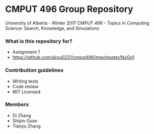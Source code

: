 # CMPUT 496 Group Repository #

University of Alberta - Winter 2017
CMPUT 496 - Topics in Computing Science: Search, Knowledge, and Simulations

### What is this repository for? ###

* Assignment 1
* https://github.com/skyu0221/cmput496/tree/master/NoGo1

### Contribution guidelines ###

* Writing tests
* Code review
* MIT Licensed

### Members ###

* Di Zhang
* Shipin Guan
* Tianyu Zhang
